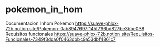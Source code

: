 # pokemon_in_hom

Documentacion Inhom Pokemon  https://suave-phlox-72b.notion.site/Pokemon-0ab8947697f145f796bd827be3bbe038
Requisitos funcionales https://suave-phlox-72b.notion.site/Requisitos-Funcionales-7349f3dda0f0463dbbc9a53dbf4861c7
